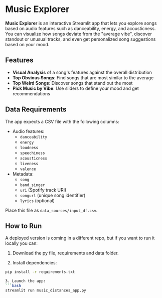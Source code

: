 # Music Explorer

**Music Explorer** is an interactive Streamlit app that lets you explore songs based on audio features such as danceability, energy, and acousticness. You can visualize how songs deviate from the "average vibe", discover standout or unusual tracks, and even get personalized song suggestions based on your mood.

## Features

- **Visual Analysis** of a song's features against the overall distribution
- **Top Obvious Songs**: Find songs that are most similar to the average
- **Top Weird Songs**: Discover songs that stand out the most
- **Pick Music by Vibe**: Use sliders to define your mood and get recommendations

## Data Requirements

The app expects a CSV file with the following columns:

- Audio features:
  - `danceability`
  - `energy`
  - `loudness`
  - `speechiness`
  - `acousticness`
  - `liveness`
  - `valence`
- Metadata:
  - `song`
  - `band_singer`
  - `uri` (Spotify track URI)
  - `songurl` (unique song identifier)
  - `lyrics` (optional)

Place this file as `data_sources/input_df.csv`.

##  How to Run

A deployed version is coming in a different repo, but if you want to run it locally you can:

1. Download the py file, requirements and data folder.

2. Install dependencies:
  ```bash
  pip install -r requirements.txt

3. Launch the app:
  ```bash
  streamlit run music_distances_app.py
